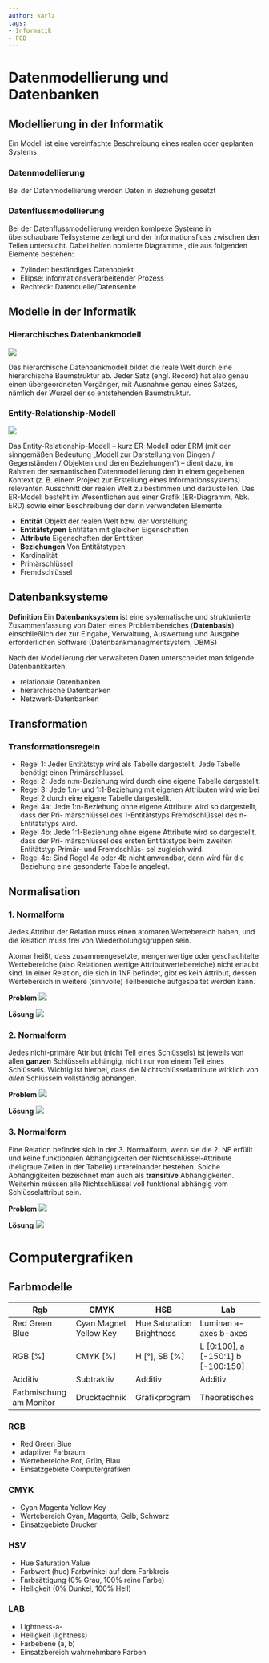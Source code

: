 ```yaml
---
author: karlz
tags: 
- Informatik
- FGB
---
```


# Datenmodellierung und Datenbanken

## Modellierung in der Informatik

Ein Modell ist eine vereinfachte Beschreibung eines realen oder geplanten Systems

### Datenmodellierung

Bei der Datenmodellierung werden Daten in Beziehung gesetzt

### Datenflussmodellierung

Bei der Datenflussmodellierung werden komlpexe Systeme in überschaubare Teilsysteme zerlegt und der Informationsfluss zwischen den Teilen untersucht. Dabei helfen nomierte Diagramme , die aus folgenden Elemente bestehen:
- Zylinder: beständiges Datenobjekt
- Ellipse: informationsverarbeitender Prozess
- Rechteck: Datenquelle/Datensenke

## Modelle in der Informatik

### Hierarchisches Datenbankmodell

![](Working%20Materials/Datenmodellierung%20und%20Datenbanken/Hierarchisches%20Datenbankmodell.png)

Das hierarchische Datenbankmodell bildet die reale Welt durch eine hierarchische Baumstruktur ab. Jeder Satz (engl. Record) hat also genau einen übergeordneten Vorgänger, mit Ausnahme genau eines Satzes, nämlich der Wurzel der so entstehenden Baumstruktur. 

### Entity-Relationship-Modell

![](ER-Modell.png)

Das Entity-Relationship-Modell – kurz ER-Modell oder ERM (mit der sinngemäßen Bedeutung „Modell zur Darstellung von Dingen / Gegenständen / Objekten und deren Beziehungen“) – dient dazu, im Rahmen der semantischen Datenmodellierung den in einem gegebenen Kontext (z. B. einem Projekt zur Erstellung eines Informationssystems) relevanten Ausschnitt der realen Welt zu bestimmen und darzustellen. Das ER-Modell besteht im Wesentlichen aus einer Grafik (ER-Diagramm, Abk. ERD) sowie einer Beschreibung der darin verwendeten Elemente. 

- **Entität** Objekt der realen Welt bzw. der Vorstellung
- **Entitätstypen** Entitäten mit gleichen Eigenschaften
- **Attribute** Eigenschaften der Entitäten
- **Beziehungen** Von Entitätstypen
- Kardinalität
- Primärschlüssel
- Fremdschlüssel

## Datenbanksysteme

**Definition**
Ein **Datenbanksystem** ist eine systematische und strukturierte Zusammenfassung von Daten eines Problembereiches (**Datenbasis**) einschließlich der zur Eingabe, Verwaltung, Auswertung und Ausgabe erforderlichen Software (Datenbankmanagmentsystem, DBMS)

Nach der Modellierung der verwalteten Daten unterscheidet man folgende Datenbankkarten:
- relationale Datenbanken
- hierarchische Datenbanken
- Netzwerk-Datenbanken

## Transformation

### Transformationsregeln

- Regel 1: Jeder Entitätstyp wird als Tabelle dargestellt. Jede Tabelle benötigt einen Primärschlussel.
- Regel 2: Jede n:m-Beziehung wird durch eine eigene Tabelle dargestellt.
- Regel 3: Jede 1:n- und 1:1-Beziehung mit eigenen Attributen wird wie bei Regel 2 durch eine eigene Tabelle dargestellt.
- Regel 4a: Jede 1:n-Beziehung ohne eigene Attribute wird so dargestellt, dass der Pri- märschlüssel des 1-Entitätstyps Fremdschlüssel des n-Entitätstyps wird.
- Regel 4b: Jede 1:1-Beziehung ohne eigene Attribute wird so dargestellt, dass der Pri- märschlüssel des ersten Entitätstyps beim zweiten Entitätstyp Primär- und Fremdschlüs- sel zugleich wird.
- Regel 4c: Sind Regel 4a oder 4b nicht anwendbar, dann wird für die Beziehung eine gesonderte Tabelle angelegt.

## Normalisation

### 1. Normalform

Jedes Attribut der Relation muss einen atomaren Wertebereich haben, und die Relation muss frei von Wiederholungsgruppen sein.

Atomar heißt, dass zusammengesetzte, mengenwertige oder geschachtelte Wertebereiche (also Relationen wertige Attributwertebereiche) nicht erlaubt sind. In einer Relation, die sich in 1NF befindet, gibt es kein Attribut, dessen Wertebereich in weitere (sinnvolle) Teilbereiche aufgespaltet werden kann. 

**Problem**
![](Working%20Materials/Datenmodellierung%20und%20Datenbanken/1.%20Problem.png)

**Lösung**
![](Working%20Materials/Datenmodellierung%20und%20Datenbanken/1.%20Lösung.png)
### 2. Normalform

Jedes nicht-primäre Attribut (nicht Teil eines Schlüssels) ist jeweils von allen **ganzen** Schlüsseln abhängig, nicht nur von einem Teil eines Schlüssels. Wichtig ist hierbei, dass die Nichtschlüsselattribute wirklich von _allen_ Schlüsseln vollständig abhängen.

**Problem**
![](Working%20Materials/Datenmodellierung%20und%20Datenbanken/2.%20Problem.png)

**Lösung**
![](Working%20Materials/Datenmodellierung%20und%20Datenbanken/2.%20Lösung.png)

### 3. Normalform

Eine Relation befindet sich in der 3. Normalform, wenn sie die 2. NF erfüllt und keine funktionalen Abhängigkeiten der Nichtschlüssel-Attribute (hellgraue Zellen in der Tabelle) untereinander bestehen. Solche Abhängigkeiten bezeichnet man auch als **transitive** Abhängigkeiten. Weiterhin müssen alle Nichtschlüssel voll funktional abhängig vom Schlüsselattribut sein.

**Problem**
![](Working%20Materials/Datenmodellierung%20und%20Datenbanken/3.%20Problem.png)

**Lösung**
![](Working%20Materials/Datenmodellierung%20und%20Datenbanken/3.%20Lösung.png)

# Computergrafiken

## Farbmodelle

| Rgb                     | CMYK                   | HSB                       | Lab                                |
| ----------------------- | ---------------------- | ------------------------- | ---------------------------------- |
| Red Green Blue          | Cyan Magnet Yellow Key | Hue Saturation Brightness | Luminan a-axes b-axes              |
| RGB [%]                 | CMYK [%]               | H [°], SB [%]             | L [0:100], a [-150:1] b [-100:150] |
| Additiv                 | Subtraktiv             | Additiv                   | Additiv                            |
| Farbmischung am Monitor | Drucktechnik           | Grafikprogram             | Theoretisches                                   |

### RGB

- Red Green Blue
- adaptiver Farbraum
- Wertebereiche Rot, Grün, Blau
- Einsatzgebiete Computergrafiken

### CMYK

- Cyan Magenta Yellow Key
- Wertebereich Cyan, Magenta, Gelb, Schwarz
- Einsatzgebiete Drucker

### HSV

- Hue Saturation Value
- Farbwert (hue) Farbwinkel auf dem Farbkreis
- Farbsättigung (0% Grau, 100% reine Farbe)
- Helligkeit (0% Dunkel, 100% Hell)

### LAB

- Lightness-a-
- Helligkeit (lightness)
- Farbebene (a, b)
- Einsatzbereich wahrnehmbare Farben